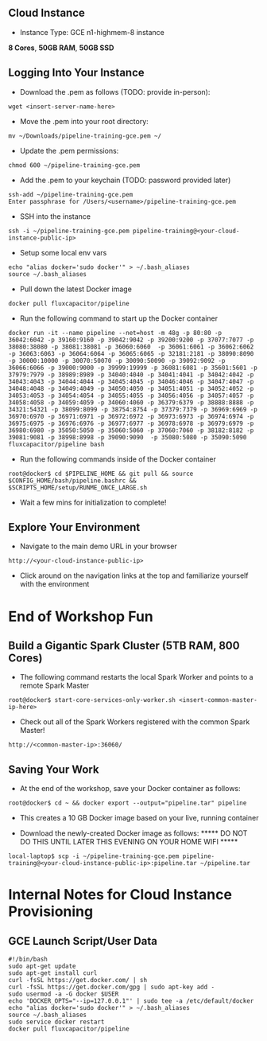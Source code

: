 ## Cloud Instance
* Instance Type:  GCE n1-highmem-8 instance

**8 Cores**, **50GB RAM**, **50GB SSD**

## Logging Into Your Instance 
* Download the .pem as follows (TODO:  provide in-person):
```
wget <insert-server-name-here>
```

* Move the .pem into your root directory:
```
mv ~/Downloads/pipeline-training-gce.pem ~/
```

* Update the .pem permissions:
```
chmod 600 ~/pipeline-training-gce.pem
```

* Add the .pem to your keychain (TODO:  password provided later)
```
ssh-add ~/pipeline-training-gce.pem
Enter passphrase for /Users/<username>/pipeline-training-gce.pem
```

* SSH into the instance 
```
ssh -i ~/pipeline-training-gce.pem pipeline-training@<your-cloud-instance-public-ip>
```

* Setup some local env vars
```
echo "alias docker='sudo docker'" > ~/.bash_aliases
source ~/.bash_aliases
```

* Pull down the latest Docker image
```
docker pull fluxcapacitor/pipeline
```

* Run the following command to start up the Docker container
```
docker run -it --name pipeline --net=host -m 48g -p 80:80 -p 36042:6042 -p 39160:9160 -p 39042:9042 -p 39200:9200 -p 37077:7077 -p 38080:38080 -p 38081:38081 -p 36060:6060  -p 36061:6061 -p 36062:6062 -p 36063:6063 -p 36064:6064 -p 36065:6065 -p 32181:2181 -p 38090:8090 -p 30000:10000 -p 30070:50070 -p 30090:50090 -p 39092:9092 -p 36066:6066 -p 39000:9000 -p 39999:19999 -p 36081:6081 -p 35601:5601 -p 37979:7979 -p 38989:8989 -p 34040:4040 -p 34041:4041 -p 34042:4042 -p 34043:4043 -p 34044:4044 -p 34045:4045 -p 34046:4046 -p 34047:4047 -p 34048:4048 -p 34049:4049 -p 34050:4050 -p 34051:4051 -p 34052:4052 -p 34053:4053 -p 34054:4054 -p 34055:4055 -p 34056:4056 -p 34057:4057 -p 34058:4058 -p 34059:4059 -p 34060:4060 -p 36379:6379 -p 38888:8888 -p 34321:54321 -p 38099:8099 -p 38754:8754 -p 37379:7379 -p 36969:6969 -p 36970:6970 -p 36971:6971 -p 36972:6972 -p 36973:6973 -p 36974:6974 -p 36975:6975 -p 36976:6976 -p 36977:6977 -p 36978:6978 -p 36979:6979 -p 36980:6980 -p 35050:5050 -p 35060:5060 -p 37060:7060 -p 38182:8182 -p 39081:9081 -p 38998:8998 -p 39090:9090  -p 35080:5080 -p 35090:5090 fluxcapacitor/pipeline bash
```

* Run the following commands inside of the Docker container
```
root@docker$ cd $PIPELINE_HOME && git pull && source $CONFIG_HOME/bash/pipeline.bashrc && $SCRIPTS_HOME/setup/RUNME_ONCE_LARGE.sh
```

* Wait a few mins for initialization to complete!

## Explore Your Environment
* Navigate to the main demo URL in your browser
```
http://<your-cloud-instance-public-ip>
```
* Click around on the navigation links at the top and familiarize yourself with the environment

# End of Workshop Fun
## Build a Gigantic Spark Cluster (5TB RAM, 800 Cores)
* The following command restarts the local Spark Worker and points to a remote Spark Master
```
root@docker$ start-core-services-only-worker.sh <insert-common-master-ip-here>
```
* Check out all of the Spark Workers registered with the common Spark Master!
```
http://<common-master-ip>:36060/
```

## Saving Your Work
* At the end of the workshop, save your Docker container as follows:
```
root@docker$ cd ~ && docker export --output="pipeline.tar" pipeline
```
* This creates a 10 GB Docker image based on your live, running container

* Download the newly-created Docker image as follows:
***** DO NOT DO THIS UNTIL LATER THIS EVENING ON YOUR HOME WIFI *****
```
local-laptop$ scp -i ~/pipeline-training-gce.pem pipeline-training@<your-cloud-instance-public-ip>:pipeline.tar ~/pipeline.tar
```

# Internal Notes for Cloud Instance Provisioning
## GCE Launch Script/User Data
```
#!/bin/bash
sudo apt-get update
sudo apt-get install curl
curl -fsSL https://get.docker.com/ | sh
curl -fsSL https://get.docker.com/gpg | sudo apt-key add -
sudo usermod -a -G docker $USER
echo 'DOCKER_OPTS="--ip=127.0.0.1"' | sudo tee -a /etc/default/docker
echo "alias docker='sudo docker'" > ~/.bash_aliases
source ~/.bash_aliases
sudo service docker restart
docker pull fluxcapacitor/pipeline
```